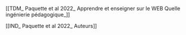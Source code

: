 
[[TDM_ Paquette et al 2022_ Apprendre et enseigner sur le WEB Quelle ingénierie pédagogique_]]

[[IND_ Paquette et al 2022_ Auteurs]]

